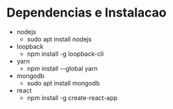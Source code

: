 # Dependencias e Instalacao

- nodejs
    - sudo apt install nodejs
- loopback
    - npm install -g loopback-cli
- yarn
    - npm install --global yarn
- mongodb
    - sudo apt install mongodb
- react
    - npm install -g create-react-app
